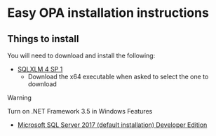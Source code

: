 # Easy OPA installation instructions

## Things to install
You will need to download and install the following:

- [SQLXLM 4 SP 1](https://www.microsoft.com/en-us/download/details.aspx?id=30403)
  - Download the x64 executable when asked to select the one to download
> [!WARNING]
> Turn on .NET Framework 3.5 in Windows Features
- [Microsoft SQL Server 2017 (default installation) Developer Edition](https://my.visualstudio.com/Downloads?q=SQL%20Server%202017)

